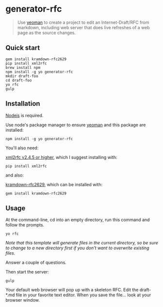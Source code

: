 # generator-rfc

> Use [yeoman][] to create a project to edit an Internet-Draft/RFC from
> markdown, including web server that does live refreshes of a web page as
> the source changes.

[yeoman]: http://yeoman.io/

## Quick start

```
gem install kramdown-rfc2629
pip install xml2rfc
brew install npm
npm install -g yo generator-rfc
mkdir draft-foo
cd draft-foo
yo rfc
gulp
```

## Installation
[Nodejs](https://nodejs.org/en/) is required.

Use node's package manager to ensure [yeoman][] and this package are installed:

```
npm install -g yo generator-rfc
```

You'll also need:

[xml2rfc v2.4.5 or higher](https://pypi.python.org/pypi/xml2rfc), which I
suggest installing with:

```
pip install xml2rfc
```

and also:

[kramdown-rfc2629](https://github.com/cabo/kramdown-rfc2629), which can be
installed with:

```
gem install kramdown-rfc2629
```

## Usage

At the command-line, cd into an empty directory, run this command and follow
the prompts.

```
yo rfc
```

_Note that this template will generate files in the current directory, so be
sure to change to a new directory first if you don't want to overwrite existing
files._

Answer a couple of questions.  

Then start the server:

```
gulp
```

Your default web browser will pop up with a skeleton RFC.  Edit the
draft-*.md file in your favorite text editor.  When you save the file...
look at your browser window.
